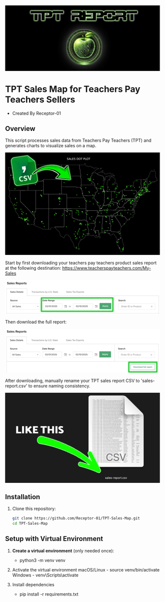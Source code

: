 
![alt text](tpt-report-1.png)

# TPT Sales Map for Teachers Pay Teachers Sellers

- Created By Receptor-01

## Overview
This script processes sales data from Teachers Pay Teachers (TPT) and generates charts to visualize sales on a map. 

![alt text](tpt-report-demo-1.jpg)

Start by first downloading your teachers pay teachers product sales report at the following destination: https://www.teacherspayteachers.com/My-Sales

![alt text](select-date-range.png)

Then download the full report: 

![alt text](download-full-report.png)

After downloading, manually rename your TPT sales report CSV to 'sales-report.csv' to ensure naming consistency. 

![alt text](naming-convention.png)

## Installation

1. Clone this repository:
   ```bash
   git clone https://github.com/Receptor-01/TPT-Sales-Map.git
   cd TPT-Sales-Map


## Setup with Virtual Environment

1. **Create a virtual environment** (only needed once):
   - python3 -m venv venv

2. Activate the virtual environment
    macOS/Linux 
        - source venv/bin/activate
    Windows
        - venv\Scripts\activate

3. Install dependencies
    - pip install -r requirements.txt


